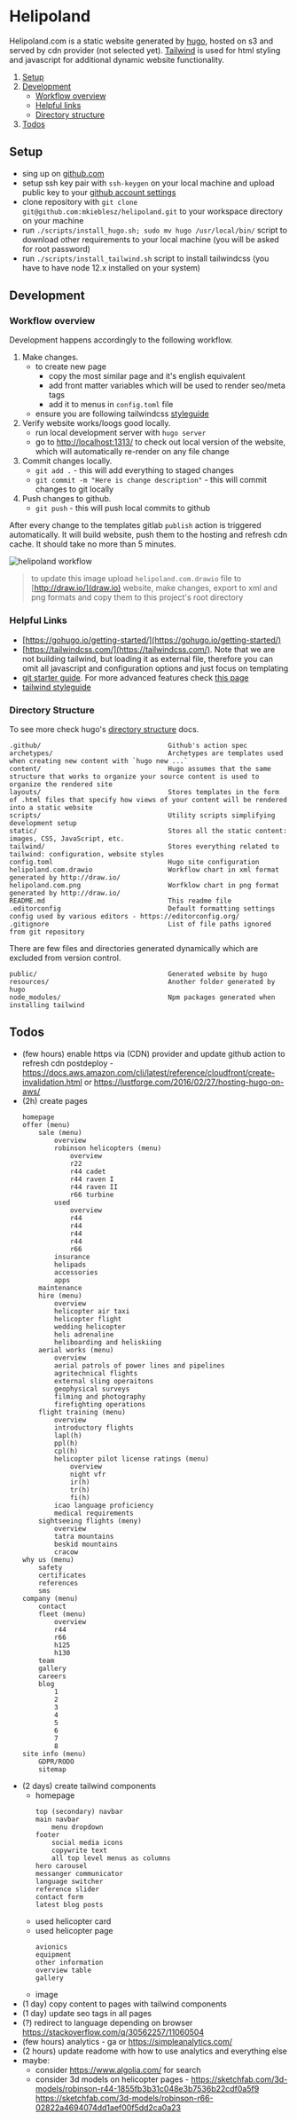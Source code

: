 # Helipoland

Helipoland.com is a static website generated by [hugo](https://gohugo.io/), hosted on s3 and served by cdn provider (not selected yet). [Tailwind](https://tailwindcss.com/) is used for html styling and javascript for additional dynamic website functionality.

1. [Setup](#setup)
2. [Development](#development)
    - [Workflow overview](#workflow-overview)
    - [Helpful links](#helpful-links)
    - [Directory structure](#directory-structure)
3. [Todos](#todos)

## Setup

- sing up on [github.com](https://github.com)
- setup ssh key pair with `ssh-keygen` on your local machine and upload public key to your [github account settings](https://github.com/settings/keys)
- clone repository with `git clone git@github.com:mkieblesz/helipoland.git` to your workspace directory on your machine
- run `./scripts/install_hugo.sh; sudo mv hugo /usr/local/bin/` script to download other requirements to your local machine (you will be asked for root password)
- run `./scripts/install_tailwind.sh` script to install tailwindcss (you have to have node 12.x installed on your system)

## Development

### Workflow overview

Development happens accordingly to the following workflow.

1. Make changes.
    - to create new page
        - copy the most similar page and it's english equivalent
        - add front matter variables which will be used to render seo/meta tags
        - add it to menus in `config.toml` file
    - ensure you are following tailwindcss [styleguide](https://gist.github.com/mkieblesz/d36ecac6f8ba03d8bccbe46ef80fd91f)
2. Verify website works/loogs good locally.
    - run local development server with `hugo server`
    - go to [http://localhost:1313/](http://localhost:1313/) to check out local version of the website, which will automatically re-render on any file change
3. Commit changes locally.
    - `git add .` - this will add everything to staged changes
    - `git commit -m "Here is change description"` - this will commit changes to git locally
4. Push changes to github.
    - `git push` - this will push local commits to github

After every change to the templates gitlab `publish` action is triggered automatically. It will build website, push them to the hosting and refresh cdn cache. It should take no more than 5 minutes.

![helipoland workflow](./helipoland.com.png)

> to update this image upload `helipoland.com.drawio` file to [http://draw.io/](draw.io) website, make changes, export to xml and png formats and copy them to this project's root directory

### Helpful Links

- [https://gohugo.io/getting-started/](https://gohugo.io/getting-started/)
- [https://tailwindcss.com/](https://tailwindcss.com/). Note that we are not building tailwind, but loading it as external file, therefore you can omit all javascript and configuration options and just focus on templating
- [git starter guide](https://guides.github.com/introduction/git-handbook/). For more advanced features check [this page](https://guides.github.com/)
- [tailwind styleguide](https://gist.github.com/mkieblesz/d36ecac6f8ba03d8bccbe46ef80fd91f)

### Directory Structure

To see more check hugo's [directory structure](https://gohugo.io/getting-started/directory-structure/) docs.

```
.github/                                Github's action spec
archetypes/                             Archetypes are templates used when creating new content with `hugo new ...`
content/                                Hugo assumes that the same structure that works to organize your source content is used to organize the rendered site
layouts/                                Stores templates in the form of .html files that specify how views of your content will be rendered into a static website
scripts/                                Utility scripts simplifying development setup
static/                                 Stores all the static content: images, CSS, JavaScript, etc.
tailwind/                               Stores everything related to tailwind: configuration, website styles
config.toml                             Hugo site configuration
helipoland.com.drawio                   Workflow chart in xml format generated by http://draw.io/
helipoland.com.png                      Worfklow chart in png format generated by http://draw.io/
README.md                               This readme file
.editorconfig                           Default formatting settings config used by various editors - https://editorconfig.org/
.gitignore                              List of file paths ignored from git repository
```

There are few files and directories generated dynamically which are excluded from version control.

```
public/                                 Generated website by hugo
resources/                              Another folder generated by hugo
node_modules/                           Npm packages generated when installing tailwind
```

## Todos

- (few hours) enable https via (CDN) provider and update github action to refresh cdn postdeploy - https://docs.aws.amazon.com/cli/latest/reference/cloudfront/create-invalidation.html or https://lustforge.com/2016/02/27/hosting-hugo-on-aws/
- (2h) create pages
    ```
    homepage
    offer (menu)
        sale (menu)
            overview
            robinson helicopters (menu)
                overview
                r22
                r44 cadet
                r44 raven I
                r44 raven II
                r66 turbine
            used
                overview
                r44
                r44
                r44
                r44
                r66
            insurance
            helipads
            accessories
            apps
        maintenance
        hire (menu)
            overview
            helicopter air taxi
            helicopter flight
            wedding helicopter
            heli adrenaline
            heliboarding and heliskiing
        aerial works (menu)
            overview
            aerial patrols of power lines and pipelines
            agritechnical flights
            external sling operaitons
            geophysical surveys
            filming and photography
            firefighting operations
        flight training (menu)
            overview
            introductory flights
            lapl(h)
            ppl(h)
            cpl(h)
            helicopter pilot license ratings (menu)
                overview
                night vfr
                ir(h)
                tr(h)
                fi(h)
            icao language proficiency
            medical requirements
        sightseeing flights (meny)
            overview
            tatra mountains
            beskid mountains
            cracow
    why us (menu)
        safety
        certificates
        references
        sms
    company (menu)
        contact
        fleet (menu)
            overview
            r44
            r66
            h125
            h130
        team
        gallery
        careers
        blog
            1
            2
            3
            4
            5
            6
            7
            8
    site info (menu)
        GDPR/RODO
        sitemap
    ```
- (2 days) create tailwind components
    - homepage
        ```
        top (secondary) navbar
        main navbar
            menu dropdown
        footer
            social media icons
            copywrite text
            all top level menus as columns
        hero carousel
        messanger communicator
        language switcher
        reference slider
        contact form
        latest blog posts
        ```
    - used helicopter card
    - used helicopter page
        ```
        avionics
        equipment
        other information
        overview table
        gallery
        ```
    - image
- (1 day) copy content to pages with tailwind components
- (1 day) update seo tags in all pages
- (?) redirect to language depending on browser https://stackoverflow.com/q/30562257/11060504
- (few hours) analytics - ga or https://simpleanalytics.com/
- (2 hours) update readome with how to use analytics and everything else
- maybe:
    - consider https://www.algolia.com/ for search
    - consider 3d models on helicopter pages - https://sketchfab.com/3d-models/robinson-r44-1855fb3b31c048e3b7536b22cdf0a5f9 https://sketchfab.com/3d-models/robinson-r66-02822a4694074dd1aef00f5dd2ca0a23
